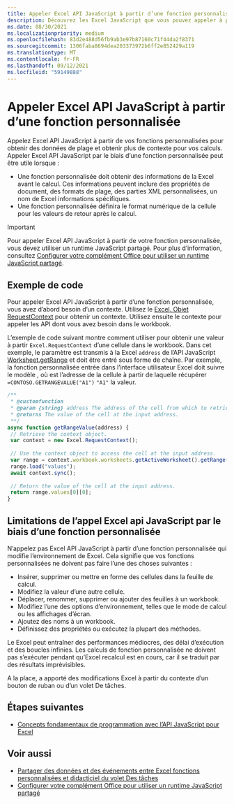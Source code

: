 ```yaml
---
title: Appeler Excel API JavaScript à partir d’une fonction personnalisée
description: Découvrez les Excel JavaScript que vous pouvez appeler à partir de votre fonction personnalisée.
ms.date: 08/30/2021
ms.localizationpriority: medium
ms.openlocfilehash: 83d2e488d56fb9ab3e97b87160c71f44da2f8371
ms.sourcegitcommit: 1306faba8694dea203373972b6ff2e852429a119
ms.translationtype: MT
ms.contentlocale: fr-FR
ms.lasthandoff: 09/12/2021
ms.locfileid: "59149888"
---
```

# <a name="call-excel-javascript-apis-from-a-custom-function"></a>Appeler Excel API JavaScript à partir d’une fonction personnalisée

Appelez Excel API JavaScript à partir de vos fonctions personnalisées pour obtenir des données de plage et obtenir plus de contexte pour vos calculs. Appeler Excel API JavaScript par le biais d’une fonction personnalisée peut être utile lorsque :

- Une fonction personnalisée doit obtenir des informations de la Excel avant le calcul. Ces informations peuvent inclure des propriétés de document, des formats de plage, des parties XML personnalisées, un nom de Excel informations spécifiques.
- Une fonction personnalisée définira le format numérique de la cellule pour les valeurs de retour après le calcul.

> [!IMPORTANT]
> Pour appeler Excel API JavaScript à partir de votre fonction personnalisée, vous devez utiliser un runtime JavaScript partagé. Pour plus d’information, consultez [Configurer votre complément Office pour utiliser un runtime JavaScript partagé](../develop/configure-your-add-in-to-use-a-shared-runtime.md).

## <a name="code-sample"></a>Exemple de code

Pour appeler Excel API JavaScript à partir d’une fonction personnalisée, vous avez d’abord besoin d’un contexte. Utilisez le [Excel. Objet RequestContext](/javascript/api/excel/excel.requestcontext) pour obtenir un contexte. Utilisez ensuite le contexte pour appeler les API dont vous avez besoin dans le workbook.

L’exemple de code suivant montre comment utiliser pour obtenir une valeur à partir `Excel.RequestContext` d’une cellule dans le workbook. Dans cet exemple, le paramètre est transmis à la Excel `address` de l’API JavaScript [Worksheet.getRange](/javascript/api/excel/excel.worksheet#getRange_address_) et doit être entré sous forme de chaîne. Par exemple, la fonction personnalisée entrée dans l’interface utilisateur Excel doit suivre le modèle , où est l’adresse de la cellule à partir de laquelle récupérer `=CONTOSO.GETRANGEVALUE("A1")` `"A1"` la valeur.

```JavaScript
/**
 * @customfunction
 * @param {string} address The address of the cell from which to retrieve the value.
 * @returns The value of the cell at the input address.
 **/
async function getRangeValue(address) {
 // Retrieve the context object. 
 var context = new Excel.RequestContext();
 
 // Use the context object to access the cell at the input address. 
 var range = context.workbook.worksheets.getActiveWorksheet().getRange(address);
 range.load("values");
 await context.sync();
 
 // Return the value of the cell at the input address.
 return range.values[0][0];
}
```

## <a name="limitations-of-calling-excel-javascript-apis-through-a-custom-function"></a>Limitations de l’appel Excel api JavaScript par le biais d’une fonction personnalisée

N’appelez pas Excel API JavaScript à partir d’une fonction personnalisée qui modifie l’environnement de Excel. Cela signifie que vos fonctions personnalisées ne doivent pas faire l’une des choses suivantes :

- Insérer, supprimer ou mettre en forme des cellules dans la feuille de calcul.
- Modifiez la valeur d’une autre cellule.
- Déplacer, renommer, supprimer ou ajouter des feuilles à un workbook.
- Modifiez l’une des options d’environnement, telles que le mode de calcul ou les affichages d’écran.
- Ajoutez des noms à un workbook.
- Définissez des propriétés ou exécutez la plupart des méthodes.

Le Excel peut entraîner des performances médiocres, des délai d’exécution et des boucles infinies. Les calculs de fonction personnalisée ne doivent pas s’exécuter pendant qu’Excel recalcul est en cours, car il se traduit par des résultats imprévisibles.

A la place, a apporté des modifications Excel à partir du contexte d’un bouton de ruban ou d’un volet De tâches.

## <a name="next-steps"></a>Étapes suivantes

- [Concepts fondamentaux de programmation avec l’API JavaScript pour Excel](../reference/overview/excel-add-ins-reference-overview.md)

## <a name="see-also"></a>Voir aussi

- [Partager des données et des événements entre Excel fonctions personnalisées et didacticiel du volet Des tâches](../tutorials/share-data-and-events-between-custom-functions-and-the-task-pane-tutorial.md)
- [Configurer votre complément Office pour utiliser un runtime JavaScript partagé](../develop/configure-your-add-in-to-use-a-shared-runtime.md)
